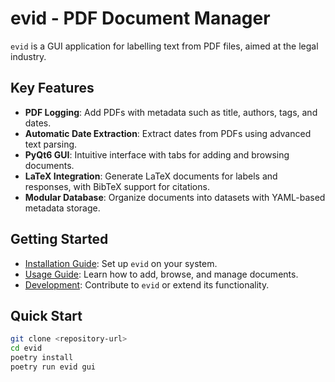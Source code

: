 # evid - PDF Document Manager

`evid` is a GUI application for labelling text from PDF files, aimed at the legal industry. 





<!-- a Python-based tool designed for creating and managing datasets of PDF documents with associated metadata and labels. It enables easy citation of documents and supports generating responses using Large Language Models (LLMs) by organizing documents with metadata and LaTeX-based labelling. The tool features a user-friendly PyQt6 GUI for adding and browsing documents, making it ideal for researchers, professionals, and anyone needing to manage PDF-based datasets. -->

## Key Features

- **PDF Logging**: Add PDFs with metadata such as title, authors, tags, and dates.
- **Automatic Date Extraction**: Extract dates from PDFs using advanced text parsing.
- **PyQt6 GUI**: Intuitive interface with tabs for adding and browsing documents.
- **LaTeX Integration**: Generate LaTeX documents for labels and responses, with BibTeX support for citations.
- **Modular Database**: Organize documents into datasets with YAML-based metadata storage.

## Getting Started

- [Installation Guide](installation.md): Set up `evid` on your system.
- [Usage Guide](usage.md): Learn how to add, browse, and manage documents.
- [Development](development.md): Contribute to `evid` or extend its functionality.

## Quick Start

```bash
git clone <repository-url>
cd evid
poetry install
poetry run evid gui
```


